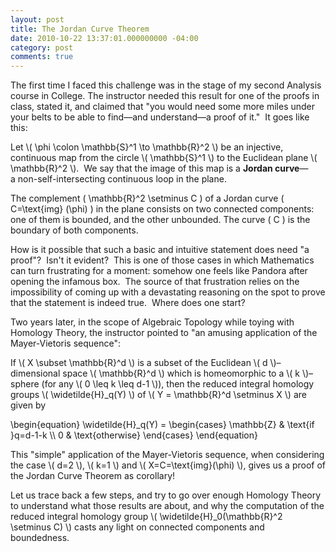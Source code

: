 ```yaml
---
layout: post
title: The Jordan Curve Theorem
date: 2010-10-22 13:37:01.000000000 -04:00
category: post
comments: true
---
```


The first time I faced this challenge was in the stage of my second Analysis course in College.  The instructor needed this result for one of the proofs in class, stated it, and claimed that "you would need some more miles under your belts to be able to find—and understand—a proof of it."  It goes like this:

<div class="well">
Let \( \phi \colon \mathbb{S}^1 \to \mathbb{R}^2 \) be an injective, continuous map from the circle \( \mathbb{S}^1 \) to the Euclidean plane \( \mathbb{R}^2 \).  We say that the image of this map is a <strong>Jordan curve</strong>—a non-self-intersecting continuous loop in the plane.

The complement \( \mathbb{R}^2 \setminus C \) of a Jordan curve \( C=\text{img} (\phi) \) in the plane consists on two connected components: one of them is bounded, and the other unbounded. The curve \( C \) is the boundary of both components.
</blockquote>

How is it possible that such a basic and intuitive statement does need "a proof"?  Isn't it evident?  This is one of those cases in which Mathematics can turn frustrating for a moment: somehow one feels like Pandora after opening the infamous box.  The source of that frustration relies on the impossibility of coming up with a devastating reasoning on the spot to prove that the statement is indeed true.  Where does one start?

Two years later, in the scope of Algebraic Topology while toying with Homology Theory, the instructor pointed to "an amusing application of the Mayer-Vietoris sequence":

If <span>\\( X \subset \mathbb{R}^d \\)</span> is a subset of the Euclidean <span>\\( d \\)</span>–dimensional space <span>\\( \mathbb{R}^d \\)</span> which is homeomorphic to a <span>\\( k \\)</span>–sphere (for any <span>\\( 0 \leq k \leq d-1 \\)</span>), then the reduced integral homology groups <span>\\( \widetilde{H}_q(Y) \\)</span> of <span>\\( Y = \mathbb{R}^d \setminus X \\)</span> are given by

<div>
	\begin{equation}
	\widetilde{H}_q(Y) = \begin{cases} \mathbb{Z} & \text{if }q=d-1-k \\ 0 &  \text{otherwise} \end{cases}
	\end{equation}
</div>

This "simple" application of the Mayer-Vietoris sequence, when considering the case <span>\\( d=2 \\)</span>, <span>\\( k=1 \\)</span> and <span>\\( X=C=\text{img}(\phi) \\)</span>, gives us a proof of the Jordan Curve Theorem as corollary!

Let us trace back a few steps, and try to go over enough Homology Theory to understand what those results are about, and why the computation of the reduced integral homology group <span>\\( \widetilde{H}_0(\mathbb{R}^2 \setminus C) \\)</span> casts any light on connected components and boundedness.
